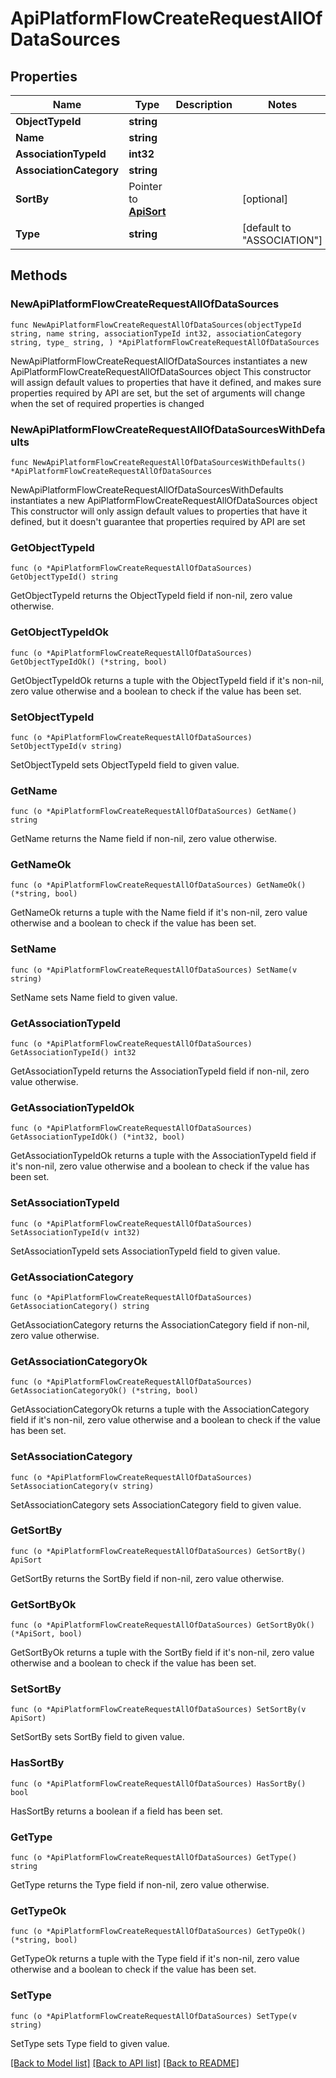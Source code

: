 # ApiPlatformFlowCreateRequestAllOfDataSources

## Properties

Name | Type | Description | Notes
------------ | ------------- | ------------- | -------------
**ObjectTypeId** | **string** |  | 
**Name** | **string** |  | 
**AssociationTypeId** | **int32** |  | 
**AssociationCategory** | **string** |  | 
**SortBy** | Pointer to [**ApiSort**](ApiSort.md) |  | [optional] 
**Type** | **string** |  | [default to "ASSOCIATION"]

## Methods

### NewApiPlatformFlowCreateRequestAllOfDataSources

`func NewApiPlatformFlowCreateRequestAllOfDataSources(objectTypeId string, name string, associationTypeId int32, associationCategory string, type_ string, ) *ApiPlatformFlowCreateRequestAllOfDataSources`

NewApiPlatformFlowCreateRequestAllOfDataSources instantiates a new ApiPlatformFlowCreateRequestAllOfDataSources object
This constructor will assign default values to properties that have it defined,
and makes sure properties required by API are set, but the set of arguments
will change when the set of required properties is changed

### NewApiPlatformFlowCreateRequestAllOfDataSourcesWithDefaults

`func NewApiPlatformFlowCreateRequestAllOfDataSourcesWithDefaults() *ApiPlatformFlowCreateRequestAllOfDataSources`

NewApiPlatformFlowCreateRequestAllOfDataSourcesWithDefaults instantiates a new ApiPlatformFlowCreateRequestAllOfDataSources object
This constructor will only assign default values to properties that have it defined,
but it doesn't guarantee that properties required by API are set

### GetObjectTypeId

`func (o *ApiPlatformFlowCreateRequestAllOfDataSources) GetObjectTypeId() string`

GetObjectTypeId returns the ObjectTypeId field if non-nil, zero value otherwise.

### GetObjectTypeIdOk

`func (o *ApiPlatformFlowCreateRequestAllOfDataSources) GetObjectTypeIdOk() (*string, bool)`

GetObjectTypeIdOk returns a tuple with the ObjectTypeId field if it's non-nil, zero value otherwise
and a boolean to check if the value has been set.

### SetObjectTypeId

`func (o *ApiPlatformFlowCreateRequestAllOfDataSources) SetObjectTypeId(v string)`

SetObjectTypeId sets ObjectTypeId field to given value.


### GetName

`func (o *ApiPlatformFlowCreateRequestAllOfDataSources) GetName() string`

GetName returns the Name field if non-nil, zero value otherwise.

### GetNameOk

`func (o *ApiPlatformFlowCreateRequestAllOfDataSources) GetNameOk() (*string, bool)`

GetNameOk returns a tuple with the Name field if it's non-nil, zero value otherwise
and a boolean to check if the value has been set.

### SetName

`func (o *ApiPlatformFlowCreateRequestAllOfDataSources) SetName(v string)`

SetName sets Name field to given value.


### GetAssociationTypeId

`func (o *ApiPlatformFlowCreateRequestAllOfDataSources) GetAssociationTypeId() int32`

GetAssociationTypeId returns the AssociationTypeId field if non-nil, zero value otherwise.

### GetAssociationTypeIdOk

`func (o *ApiPlatformFlowCreateRequestAllOfDataSources) GetAssociationTypeIdOk() (*int32, bool)`

GetAssociationTypeIdOk returns a tuple with the AssociationTypeId field if it's non-nil, zero value otherwise
and a boolean to check if the value has been set.

### SetAssociationTypeId

`func (o *ApiPlatformFlowCreateRequestAllOfDataSources) SetAssociationTypeId(v int32)`

SetAssociationTypeId sets AssociationTypeId field to given value.


### GetAssociationCategory

`func (o *ApiPlatformFlowCreateRequestAllOfDataSources) GetAssociationCategory() string`

GetAssociationCategory returns the AssociationCategory field if non-nil, zero value otherwise.

### GetAssociationCategoryOk

`func (o *ApiPlatformFlowCreateRequestAllOfDataSources) GetAssociationCategoryOk() (*string, bool)`

GetAssociationCategoryOk returns a tuple with the AssociationCategory field if it's non-nil, zero value otherwise
and a boolean to check if the value has been set.

### SetAssociationCategory

`func (o *ApiPlatformFlowCreateRequestAllOfDataSources) SetAssociationCategory(v string)`

SetAssociationCategory sets AssociationCategory field to given value.


### GetSortBy

`func (o *ApiPlatformFlowCreateRequestAllOfDataSources) GetSortBy() ApiSort`

GetSortBy returns the SortBy field if non-nil, zero value otherwise.

### GetSortByOk

`func (o *ApiPlatformFlowCreateRequestAllOfDataSources) GetSortByOk() (*ApiSort, bool)`

GetSortByOk returns a tuple with the SortBy field if it's non-nil, zero value otherwise
and a boolean to check if the value has been set.

### SetSortBy

`func (o *ApiPlatformFlowCreateRequestAllOfDataSources) SetSortBy(v ApiSort)`

SetSortBy sets SortBy field to given value.

### HasSortBy

`func (o *ApiPlatformFlowCreateRequestAllOfDataSources) HasSortBy() bool`

HasSortBy returns a boolean if a field has been set.

### GetType

`func (o *ApiPlatformFlowCreateRequestAllOfDataSources) GetType() string`

GetType returns the Type field if non-nil, zero value otherwise.

### GetTypeOk

`func (o *ApiPlatformFlowCreateRequestAllOfDataSources) GetTypeOk() (*string, bool)`

GetTypeOk returns a tuple with the Type field if it's non-nil, zero value otherwise
and a boolean to check if the value has been set.

### SetType

`func (o *ApiPlatformFlowCreateRequestAllOfDataSources) SetType(v string)`

SetType sets Type field to given value.



[[Back to Model list]](../README.md#documentation-for-models) [[Back to API list]](../README.md#documentation-for-api-endpoints) [[Back to README]](../README.md)


